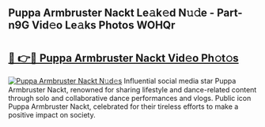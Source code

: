 ## Puppa Armbruster Nackt Le𝚊k𝚎d N𝚞𝚍e - Part-n9G Vid𝚎o Le𝚊ks Photos WOHQr

# <h2><a href="http://fb6dof.evod.top/?m=Puppa+Armbruster+Nackt">🔗 👉🔴 Puppa Armbruster Nackt Vid𝚎o Ph𝚘t𝚘s</a></h2>

[![Puppa Armbruster Nackt N𝚞d𝚎s](https://i.imgur.com/8V9OHl7.gif)](http://fb6dof.evod.top/?m=Puppa+Armbruster+Nackt)
Influential social media star Puppa Armbruster Nackt, renowned for sharing lifestyle and dance-related content through solo and collaborative dance performances and vlogs. Public icon Puppa Armbruster Nackt, celebrated for their tireless efforts to make a positive impact on society. 
